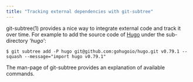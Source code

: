 ```yaml
---
title: "Tracking external dependencies with git-subtree"
---
```


git-subtree(1) provides a nice way to integrate external code and track it over time.
For example to add the source code of [Hugo](https://github.com/gohugoio/hugo) under the sub-directory *'hugo'*:

    $ git subtree add -P hugo git@github.com:gohugoio/hugo.git v0.79.1 --squash --message="import hugo v0.79.1"

The man-page of git-subtree provides an explanation of available commands.